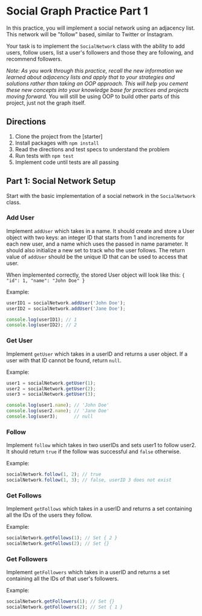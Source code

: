 # Social Graph Practice Part 1

In this practice, you will implement a social network using an adjacency list.
This network will be "follow" based, similar to Twitter or Instagram.

Your task is to implement the `SocialNetwork` class with the ability to add
users, follow users, list a user's followers and those they are following,
and recommend followers.

_Note: As you work through this practice, recall the new information we learned
about adjacency lists and apply that to your strategies and solutions rather
than taking an OOP approach. This will help you cement these new concepts into
your knowledge base for practices and projects moving forward._  You will still
be using OOP to build other parts of this project, just not the graph itself.

## Directions

1. Clone the project from the [starter]
2. Install packages with `npm install`
3. Read the directions and test specs to understand the problem
4. Run tests with `npm test`
5. Implement code until tests are all passing


## Part 1: Social Network Setup

Start with the basic implementation of a social network in the `SocialNetwork`
class.

### Add User

Implement `addUser` which takes in a name. It should create and store a User
object with two keys: an integer ID that starts from 1 and increments for each
new user, and a name which uses the passed in name parameter. It should also
initialize a new set to track who the user follows. The return value of
`addUser` should be the unique ID that can be used to access that user.

When implemented correctly, the stored User object will look like this:
`{ "id": 1, "name": "John Doe" }`

Example:

```js
userID1 = socialNetwork.addUser('John Doe');
userID2 = socialNetwork.addUser('Jane Doe');

console.log(userID1); // 1
console.log(userID2); // 2
```

### Get User

Implement `getUser` which takes in a userID and returns a user object. If a
user with that ID cannot be found, return `null`.

Example:

```js
user1 = socialNetwork.getUser(1);
user2 = socialNetwork.getUser(2);
user3 = socialNetwork.getUser(3);

console.log(user1.name); // 'John Doe'
console.log(user2.name); // 'Jane Doe'
console.log(user3);      // null
```

### Follow

Implement `follow` which takes in two userIDs and sets user1 to follow user2.
It should return `true` if the follow was successful and `false` otherwise.

Example:

```js
socialNetwork.follow(1, 2); // true
socialNetwork.follow(1, 3); // false, userID 3 does not exist
```

### Get Follows

Implement `getFollows` which takes in a userID and returns a set
containing all the IDs of the users they follow.

Example:

```js
socialNetwork.getFollows(1); // Set { 2 }
socialNetwork.getFollows(2); // Set {}
```

### Get Followers

Implement `getFollowers` which takes in a userID and returns a set
containing all the IDs of that user's followers.

Example:

```js
socialNetwork.getFollowers(1); // Set {}
socialNetwork.getFollowers(2); // Set { 1 }
```
